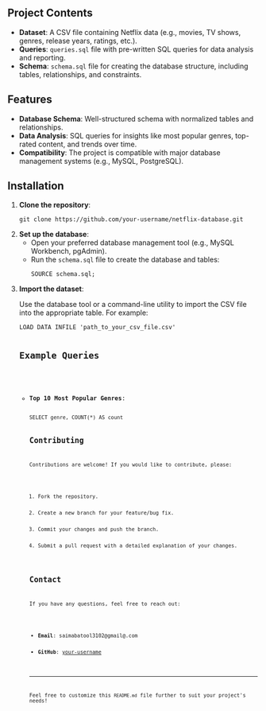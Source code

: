 <h2>Project Contents</h2>
<ul>
    <li><strong>Dataset</strong>: A CSV file containing Netflix data (e.g., movies, TV shows, genres, release years, ratings, etc.).</li>
    <li><strong>Queries</strong>: <code>queries.sql</code> file with pre-written SQL queries for data analysis and reporting.</li>
    <li><strong>Schema</strong>: <code>schema.sql</code> file for creating the database structure, including tables, relationships, and constraints.</li>
</ul>

<h2>Features</h2>
<ul>
    <li><strong>Database Schema</strong>: Well-structured schema with normalized tables and relationships.</li>
    <li><strong>Data Analysis</strong>: SQL queries for insights like most popular genres, top-rated content, and trends over time.</li>
    <li><strong>Compatibility</strong>: The project is compatible with major database management systems (e.g., MySQL, PostgreSQL).</li>
</ul>

<h2>Installation</h2>
<ol>
    <li><strong>Clone the repository</strong>:
        <pre><code>git clone https://github.com/your-username/netflix-database.git</code></pre>
    </li>
    <li><strong>Set up the database</strong>:
        <ul>
            <li>Open your preferred database management tool (e.g., MySQL Workbench, pgAdmin).</li>
            <li>Run the <code>schema.sql</code> file to create the database and tables:</li>
            <pre><code>SOURCE schema.sql;</code></pre>
        </ul>
    </li>
    <li><strong>Import the dataset</strong>:
        <p>Use the database tool or a command-line utility to import the CSV file into the appropriate table. For example:</p>
        <pre><code>LOAD DATA INFILE 'path_to_your_csv_file.csv'
        <h2>Example Queries</h2>
<ul>
    <li><strong>Top 10 Most Popular Genres</strong>:
        <pre><code>SELECT genre, COUNT(*) AS count
        <h2>Contributing</h2>
<p>Contributions are welcome! If you would like to contribute, please:</p>
<ol>
    <li>Fork the repository.</li>
    <li>Create a new branch for your feature/bug fix.</li>
    <li>Commit your changes and push the branch.</li>
    <li>Submit a pull request with a detailed explanation of your changes.</li>
</ol>

<h2>Contact</h2>
<p>If you have any questions, feel free to reach out:</p>
<ul>
    <li><strong>Email</strong>: saimabatool3102@gmail@.com</li>
    <li><strong>GitHub</strong>: <a href="https://github.com/saima-byte">your-username</a></li>
</ul>

<hr>
<p>Feel free to customize this <code>README.md</code> file further to suit your project's needs!</p>
